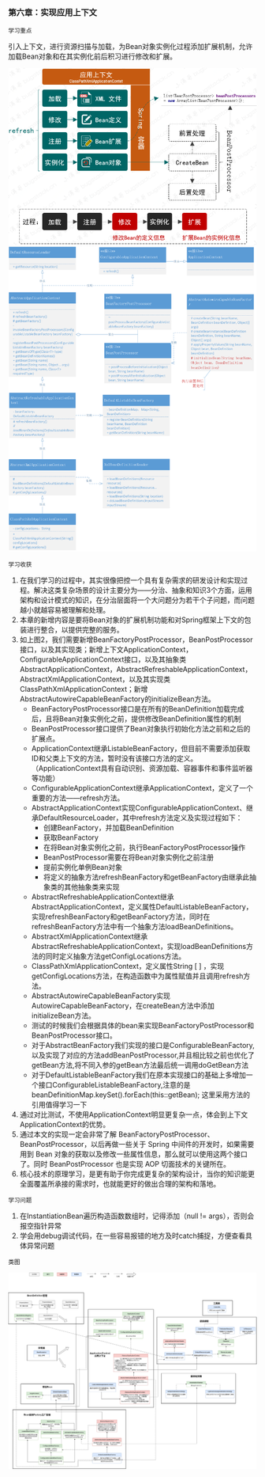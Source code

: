 ### 第六章：实现应用上下文

`学习重点`

引入上下文，进行资源扫描与加载，为Bean对象实例化过程添加扩展机制，允许加载Bean对象和在其实例化前后积习进行修改和扩展。

<img src="./pic/spring6_1.png">

<img src="./pic/spring6_2.png">

`学习收获`

1. 在我们学习的过程中，其实很像把控一个具有复杂需求的研发设计和实现过程。解决这类复杂场景的设计主要分为——分治、抽象和知识3个方面，运用架构和设计模式的知识，在分治层面将一个大问题分为若干个子问题，而问题越小就越容易被理解和处理。
2. 本章的新增内容是要将Bean对象的扩展机制功能和对Spring框架上下文的包装进行整合，以提供完整的服务。
3. 如上图2，我们需要新增BeanFactoryPostProcessor，BeanPostProcessor接口，以及其实现类；新增上下文ApplicationContext，ConfigurableApplicationContext接口，以及其抽象类AbstractApplicationContext，AbstractRefreshableApplicationContext，AbstractXmlApplicationContext，以及其实现类ClassPathXmlApplicationContext；新增AbstractAutowireCapableBeanFactory的initializeBean方法。
   - BeanFactoryPostProcessor接口是在所有的BeanDefinition加载完成后，且将Bean对象实例化之前，提供修改BeanDefinition属性的机制
   - BeanPostProcessor接口提供了Bean对象执行初始化方法之前和之后的扩展点。
   - ApplicationContext继承ListableBeanFactory，但目前不需要添加获取ID和父类上下文的方法，暂时没有该接口方法的定义。（ApplicationContext具有自动识别、资源加载、容器事件和事件监听器等功能）
   - ConfigurableApplicationContext继承ApplicationContext，定义了一个重要的方法——refresh方法。
   - AbstractApplicationContext实现ConfigurableApplicationContext、继承DefaultResourceLoader，其中refresh方法定义及实现过程如下：
      - 创建BeanFactory，并加载BeanDefinition
      - 获取BeanFactory
      - 在将Bean对象实例化之前，执行BeanFactoryPostProcessor操作
      - BeanPostProcessor需要在将Bean对象实例化之前注册
      - 提前实例化单例Bean对象
      - 将定义的抽象方法refreshBeanFactory和getBeanFactory由继承此抽象类的其他抽象类来实现
   - AbstractRefreshableApplicationContext继承AbstractApplicationContext，定义属性DefaultListableBeanFactory，实现refreshBeanFactory和getBeanFactory方法，同时在refreshBeanFactory方法中有一个抽象方法loadBeanDefinitions。
   - AbstractXmlApplicationContext继承AbstractRefreshableApplicationContext，实现loadBeanDefinitions方法的同时定义抽象方法getConfigLocations方法。
   - ClassPathXmlApplicationContext，定义属性String [ ] ，实现getConfigLocations方法，在构造函数中为属性赋值并且调用refresh方法。
   - AbstractAutowireCapableBeanFactory实现AutowireCapableBeanFactory，在createBean方法中添加initializeBean方法。
   - 测试的时候我们会根据具体的bean来实现BeanFactoryPostProcessor和BeanPostProcessor接口。
   - 对于AbstractBeanFactory我们实现的接口是ConfigurableBeanFactory,以及实现了对应的方法addBeanPostProcessor,并且相比较之前也优化了getBean方法,将不同入参的getBean方法最后统一调用doGetBean方法
   - 对于DefaultListableBeanFactory我们在原本实现接口的基础上多增加一个接口ConfigurableListableBeanFactory,注意的是
     beanDefinitionMap.keySet().forEach(this::getBean);
     这里采用方法的引用值得学习一下
5. 通过对比测试，不使用ApplicationContext明显更复杂一点，体会到上下文ApplicationContext的优势。
6. 通过本文的实现一定会非常了解 BeanFactoryPostProcessor、BeanPostProcessor，以后再做一些关于 Spring 中间件的开发时，如果需要用到 Bean 对象的获取以及修改一些属性信息，那么就可以使用这两个接口了。同时 BeanPostProcessor 也是实现 AOP 切面技术的关键所在。
7. 核心技术的原理学习，是更有助于你完成更复杂的架构设计，当你的知识能更全面覆盖所承接的需求时，也就能更好的做出合理的架构和落地。

`学习问题`

1. 在InstantiationBean遍历构造函数数组时，记得添加（null != args），否则会报空指针异常
2. 学会用debug调试代码，在一些容易报错的地方及时catch捕捉，方便查看具体异常问题

`类图`

<img src="./pic/spring6_类图.drawio.png">